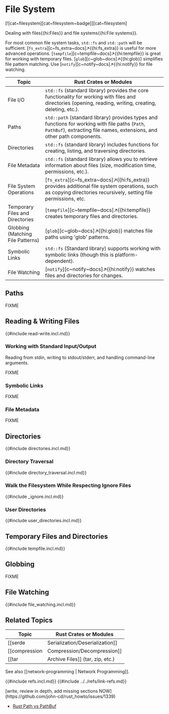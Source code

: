 # File System

[![cat~filesystem][cat~filesystem~badge]][cat~filesystem]

Dealing with files{{hi:Files}} and file systems{{hi:File systems}}.

For most common file system tasks, `std::fs` and `std::path` will be sufficient. [`fs_extra`][c~fs_extra~docs]↗{{hi:fs_extra}} is useful for more advanced operations. [`tempfile`][c~tempfile~docs]↗{{hi:tempfile}} is great for working with temporary files. [`glob`][c~glob~docs]↗{{hi:glob}} simplifies file pattern matching. Use [`notify`][c~notify~docs]↗{{hi:notify}} for file watching.

| Topic | Rust Crates or Modules |
|---|---|
| File I/O | `std::fs` (standard library) provides the core functionality for working with files and directories (opening, reading, writing, creating, deleting, etc.). |
| Paths | `std::path` (standard library) provides types and functions for working with file paths (`Path`, `PathBuf`), extracting file names, extensions, and other path components. |
| Directories | `std::fs` (standard library) includes functions for creating, listing, and traversing directories. |
| File Metadata | `std::fs` (standard library) allows you to retrieve information about files (size, modification time, permissions, etc.). |
| File System Operations | [`fs_extra`][c~fs_extra~docs]↗{{hi:fs_extra}} provides additional file system operations, such as copying directories recursively, setting file permissions, etc. |
| Temporary Files and Directories | [`tempfile`][c~tempfile~docs]↗{{hi:tempfile}} creates temporary files and directories. |
| Globbing (Matching File Patterns) | [`glob`][c~glob~docs]↗{{hi:glob}} matches file paths using 'glob' patterns. |
| Symbolic Links | `std::fs` (Standard library) supports working with symbolic links (though this is platform-dependent). |
| File Watching | [`notify`][c~notify~docs]↗{{hi:notify}} watches files and directories for changes. |

## Paths

FIXME

## Reading & Writing Files

{{#include read-write.incl.md}}

### Working with Standard Input/Output

Reading from stdin, writing to stdout/stderr, and handling command-line arguments.

FIXME

### Symbolic Links

FIXME

### File Metadata

FIXME

## Directories

{{#include directories.incl.md}}

### Directory Traversal

{{#include directory_traversal.incl.md}}

### Walk the Filesystem While Respecting Ignore Files

{{#include _ignore.incl.md}}

### User Directories

{{#include user_directories.incl.md}}

## Temporary Files and Directories

{{#include tempfile.incl.md}}

## Globbing

FIXME

## File Watching

{{#include file_watching.incl.md}}

## Related Topics

| Topic | Rust Crates or Modules |
|---|---|
| [[serde | Serialization/Deserialization]] | [`serde`][c~serde~docs]↗{{hi:serde}} is often used with file I/O to read and write structured data (JSON, YAML, TOML, etc.) to files. |
| [[compression | Compression/Decompression]] | [`flate2`][c~flate2~docs]↗{{hi:flate2}}, [`gzip`][c~gzip~docs]↗{{hi:gzip}}, [`bzip2`][c~bzip2~docs]↗{{hi:bzip2}}, [`xz2`][c~xz2~docs]↗{{hi:xz2}} work with various compression formats (often used when dealing with files). |
| [[tar | Archive Files]] (tar, zip, etc.) | [`tar`][c~tar~docs]↗{{hi:tar}}, [`zip`][c~zip~docs]↗{{hi:zip}} can be used for working with tar and zip archives. |

See also [[network-programming | Network Programming]].

{{#include refs.incl.md}}
{{#include ../../refs/link-refs.md}}

<div class="hidden">
[write, review in depth, add missing sections NOW](https://github.com/john-cd/rust_howto/issues/1339)

- [Rust Path vs PathBuf](https://nick.groenen.me/notes/rust-path-vs-pathbuf)

</div>
